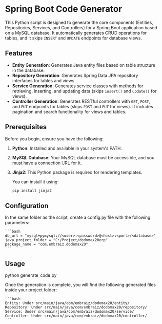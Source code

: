 # Spring Boot Code Generator

This Python script is designed to generate the core components (Entities, Repositories, Services, and Controllers) for a Spring Boot application based on a MySQL database. It automatically generates CRUD operations for tables, and it skips `INSERT` and `UPDATE` endpoints for database views.

## Features

- **Entity Generation**: Generates Java entity files based on table structure in the database.
- **Repository Generation**: Generates Spring Data JPA repository interfaces for tables and views.
- **Service Generation**: Generates service classes with methods for retrieving, inserting, and updating data (skips `insert()` and `update()` for views).
- **Controller Generation**: Generates RESTful controllers with `GET`, `POST`, and `PUT` endpoints for tables (skips `POST` and `PUT` for views). It includes pagination and search functionality for views and tables.

## Prerequisites

Before you begin, ensure you have the following:

1. **Python**: Installed and available in your system's PATH.
2. **MySQL Database**: Your MySQL database must be accessible, and you must have a connection URL for it.
3. **Jinja2**: This Python package is required for rendering templates.
   
   You can install it using:
   ```bash
   pip install jinja2
   ```

## Configuration

In the same folder as the script, create a config.py file with the following parameters:

    ```bash
    db_url = "mysql+pymysql://<user>:<password>@<host>:<port>/<database>"
    java_project_folder = "C:/Project/dodomax20erp"
    package_name = "com.embraiz.dodomax20"
    ```
## Usage

python generate_code.py

Once the generation is complete, you will find the following generated files inside your project folder:

    ```bash
    Entity: Under src/main/java/com/embraiz/dodomax20/entity/
    Repository: Under src/main/java/com/embraiz/dodomax20/repository/
    Service: Under src/main/java/com/embraiz/dodomax20/service/
    Controller: Under src/main/java/com/embraiz/dodomax20/controller/
    ```